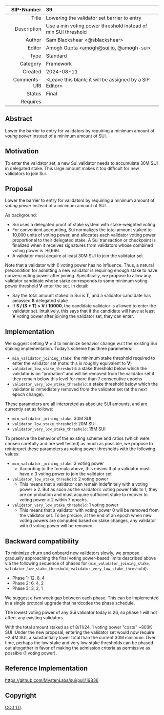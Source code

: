 | SIP-Number          | 39       |
| ------------------: | :--------------------------------------------------------     |
| Title               | Lowering the validator set barrier to entry                   |
| Description         | Use a min voting power threshold instead of min SUI threshold |
| Author              | Sam Blackshear <@sblackshear>                                 |
| Editor              | Amogh Gupta <amogh@sui.io, @amogh-sui>       |
| Type                | Standard                                                      |
| Category            | Framework                                                     |
| Created             | 2024-08-11                                                    |
| Comments-URI        | <Leave this blank; it will be assigned by a SIP Editor> |
| Status              | Final |
| Requires            | |

## Abstract
Lower the barrier to entry for validators by requiring a minimum amount of *voting power* instead of a minimum amount of SUI.

## Motivation
To enter the validator set, a new Sui validator needs to accumulate 30M SUI in delegated stake. This large amount makes it too difficult for new validators to join Sui.

## Proposal
Lower the barrier to entry for validators by requiring a minimum amount of *voting power* instead of a minimum amount of SUI.

As background:

* Sui uses a delegated proof of stake system with stake-weighted voting.
* For convenient accounting, Sui normalizes the total amount staked to 10,000 units of voting power, and allocates each validator voting power proportional to their delegated stake. A Sui transaction or checkpoint is finalized when it receives signatures from validators whose combined voting power is >6,666.
* A validator must acquire at least 30M SUI to join the validator set

Note that a validator with 0 voting power has no influence. Thus, a natural precondition for admitting a new validator is requiring enough stake to have nonzero voting power after joining. Specifically, we propose to allow any validator candidate whose stake corresponds to some minimum voting power threshold **V** enter the set. In detail:

* Say the total amount staked in Sui is **T**, and a validator candidate has amassed **S** delegated stake
* If **S / (S + T) > V / 10000**, the candidate validator is allowed to enter the validator set. Intuitively, this says that if the candidate will have at least **V** voting power after joining the validator set, they can enter.

## Implementation

We suggest setting **V** = 3 to minimize behavior change w.r.t the existing Sui staking implementation. Today’s scheme has three parameters:

* `min_validator_joining_stake`: the minimum stake threshold required to enter the validator set (note: this is roughly equivalent to **V**)
* `validator_low_stake_threshold`: a stake threshold below which the validator is on “probation” and will be removed from the validator set if they remain below this level for more than 7 consecutive epochs
* `validator_very_low_stake_threshold`: a stake threshold below which the validator is immediately removed from the validator set (at the next epoch change).

These parameters are all interpreted as absolute SUI amounts, and are currently set as follows:

* `min_validator_joining_stake`: 30M SUI
* `validator_low_stake_threshold`: 20M SUI
* `validator_very_low_stake_threshold`: 15M SUI

To preserve the behavior of the existing scheme and ratios (which were chosen carefully and are well tested) as much as possible, we propose to reinterpret these parameters as voting power thresholds with the following values:

- `min_validator_joining_stake`: 3 voting power
    - According to the formula above, this means that a validator must have ≥ 3 voting power to join the validator set
- `validator_low_stake_threshold`: 2 voting power
    - This means that a validator can remain indefinitely with a voting power ≥ 2. But as soon as the validator’s voting power falls to 1, they are on probation and must acquire sufficient stake to recover to voting power ≥ 2 within 7 epochs.
- `validator_very_low_stake_threshold`: 1 voting power
    - This means that a validator with voting power 0 will be removed from the validator set. To be precise, at the end of an epoch when new voting powers are computed based on stake changes, any validator with 0 voting power will be removed.

## Backward compatibility

To minimize churn and onboard new validators slowly, we propose gradually approaching the final voting power-based limits described above via the following sequence of phases for (`min_validator_joining_stake`, `validator_low_stake_threshold`, `validator_very_low_stake_threshold`):

- Phase 1: 12, 8, 4
- Phase 2: 6, 4, 2
- Phase 3: 3, 2, 1

We suggest a two week gap between each phase. This can be implemented in a single protocol upgrade that hardcodes the phase schedule.

The lowest voting power of any Sui validator today is 26, so phase 1 will not affect any existing validators.

With the total amount staked as of 8/11/24, 1 voting power "costs" ~800K SUI. Under the new proposal, entering the validator set would now require ~2.4M SUI, a substantially lower total than the current 30M minimum. Over time, perhaps the low stake and very low stake thresholds can be phased out altogether in favor of making the admission criteria as permissive as possible (1 voting power).

## Reference Implementation

https://github.com/MystenLabs/sui/pull/19836

## Copyright

[CC0 1.0](../LICENSE.md).
